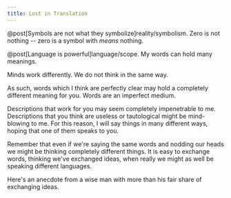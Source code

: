 ```yaml
---
title: Lost in Translation
---
```

@post[Symbols are not what they symbolize]reality/symbolism. Zero is not nothing -- zero is a symbol with *means* nothing.

@post[Language is powerful]language/scope. My words can hold many meanings.

Minds work differently. We do not think in the same way.

As such, words which I think are perfectly clear may hold a completely different meaning for you. Words are an imperfect medium.

Descriptions that work for you may seem completely impenetrable to me. Descriptions that you think are useless or tautological might be mind-blowing to me. For this reason, I will say things in many different ways, hoping that one of them speaks to you.

Remember that even if we're saying the same words and nodding our heads we might be thinking completely different things. It is easy to exchange words, thinking we've exchanged ideas, when really we might as well be speaking different languages.

Here's an anecdote from a wise man with more than his fair share of exchanging ideas.

<div class="embed" data-video="Cj4y0EUlU-Y" data-start="135"></div>
